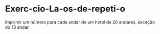 # Exerc-cio-La-os-de-repeti-o
Imprimir um número para cada andar de um hotel de 20 andares, exceção do 13 andar.

